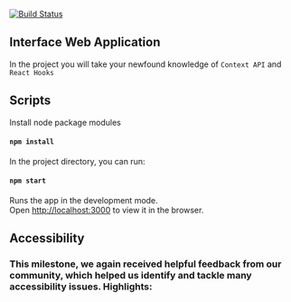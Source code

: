 
[![Build Status](https://travis-ci.org/athityakumar/colorls.svg?branch=master)](https://travis-ci.org/athityakumar/colorls)

## Interface Web Application

In the project you will take your newfound knowledge of `Context API` and `React Hooks`

## Scripts

Install node package modules

#### `npm install`

In the project directory, you can run:

#### `npm start`

Runs the app in the development mode.<br>
Open [http://localhost:3000](http://localhost:3000) to view it in the browser.

## Accessibility
### This milestone, we again received helpful feedback from our community, which helped us identify and tackle many accessibility issues. Highlights:
